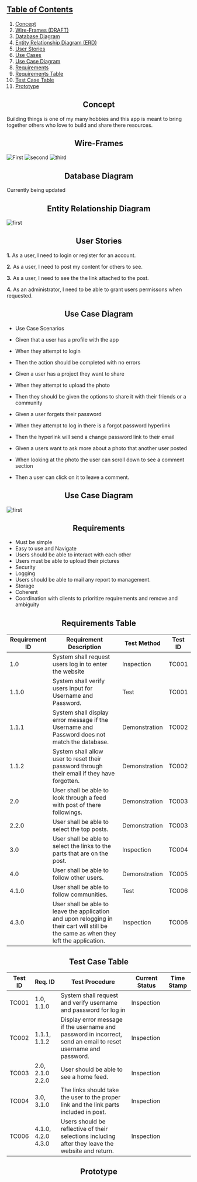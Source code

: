 ## [Table of Contents](#table-of-contents)

1) [Concept](#concept)
2) [Wire-Frames (DRAFT)](#wire-frames)
3) [Database Diagram](#database-diagram)
4) [Entity Relationship Diagram (ERD)](#entity-relationship-diagram)
5) [User Stories](#user-stories)
6) [Use Cases](#use-cases)
7) [Use Case Diagram](#use-case-diagram)
8) [Requirements](#requirements)
9) [Requirements Table](#requirements-table)
10) [Test Case Table](#test-case-table)
11) [Prototype](#prototype)


## <div align="center">Concept</div>

Building things is one of my many hobbies and this app is meant to bring together others who love to build and share there resources.

## <div align="center">Wire-Frames</div>
![First](https://github.com/MurdockTHS/Builders-App/blob/master/builder1.PNG)
![second](https://github.com/MurdockTHS/Builders-App/blob/master/builder2.PNG)
![third](https://github.com/MurdockTHS/Builders-App/blob/master/builder2.PNG)

## <div align="center">Database Diagram</div>
Currently being updated

## <div align="center">Entity Relationship Diagram</div>

![first](https://github.com/MurdockTHS/Builders-App/blob/master/builderedr.PNG)

## <div align="center">User Stories</div>
**1.** As a user, I need to login or register for an account.

**2.** As a user, I need to post my content for others to see.

**3.** As a user, I need to see the the link attached to the post.

**4.** As an administrator, I need to be able to grant users permissons when requested.

## <div align="center">Use Case Diagram</div>

* Use Case Scenarios
* Given that a user has a profile with the app
* When they attempt to login
* Then the action should be completed with no errors

* Given a user has a project they want to share
* When they attempt to upload the photo
* Then they should be given the options to share it with their friends or a community

* Given a user forgets their password
* When they attempt to log in there is a forgot password hyperlink
* Then the hyperlink will send a change password link to their email

* Given a users want to ask more about a photo that another user posted
* When looking at the photo the user can scroll down to see a comment section
* Then a user can click on it to leave a comment.

## <div align="center">Use Case Diagram</div>
![first](https://github.com/MurdockTHS/Builders-App/blob/master/FirstDraftUMP.PNG)

## <div align="center">Requirements</div>
* Must be simple 
* Easy to use and Navigate
* Users should be able to interact with each other
* Users must be able to upload their pictures
* Security
* Logging
* Users should be able to mail any report to management.
* Storage
* Coherent
* Coordination with clients to prioritize requirements and remove and ambiguity

## <div align="center">Requirements Table</div>

| Requirement ID 	| Requirement Description                                                                                                                                      	| Test Method   	| Test ID 	|
|----------------	|--------------------------------------------------------------------------------------------------------------------------------------------------------------	|---------------	|---------	|
| 1.0            	| System shall request users log in to enter the website                                                                                                       	| Inspection    	| TC001   	|
| 1.1.0          	| System shall verify users input for Username and Password.                                                                                                   	| Test          	| TC001   	|
| 1.1.1          	| System shall display error message if the Username and Password does not match the database.                                                                 	| Demonstration 	| TC002   	|
| 1.1.2          	| System shall allow user to reset their password through their email if they have forgotten.                                                                  	| Demonstration 	| TC002   	|
| 2.0            	| User shall be able to look through a feed with post of there followings.                                                                  	| Demonstration 	| TC003   	|
| 2.2.0          	| User shall be able to select the top posts.                                                             	| Demonstration 	| TC003   	|
| 3.0            	| User shall be able to select the links to the parts that are on the post.                                                                         	| Inspection    	| TC004   	|
| 4.0            	| User shall be able to follow other users.                                                                                                       	| Demonstration 	| TC005   	|
| 4.1.0          	| User shall be able to follow communities.                                                             	| Test          	| TC006   	|
| 4.3.0          	| User shall be able to leave the application and upon relogging in their cart will still be the same as when they left the application.                       	| Inspection    	| TC006   	|


## <div align="center">Test Case Table</div>


| Test ID 	| Req. ID            	| Test Procedure                                                                                                 	| Current Status 	| Time Stamp 	|
|---------	|--------------------	|----------------------------------------------------------------------------------------------------------------	|----------------	|------------	|
| TC001   	| 1.0, 1.1.0         	| System shall request and verify username and password for log in                                               	| Inspection     	|            	|
| TC002   	| 1.1.1, 1.1.2       	| Display error message if the username and password in incorrect, send an email to reset username and password. 	| Inspection     	|            	|
| TC003   	| 2.0, 2.1.0 2.2.0   	| User should be able to see a home feed.                      	| Inspection     	|            	|
| TC004   	| 3.0, 3.1.0         	| The links should take the user to the proper link and the link parts included in post.      	| Inspection     	|            	|
| TC006   	| 4.1.0, 4.2.0 4.3.0 	| Users should be reflective of their selections including after they leave the website and return.          	| Inspection     	|            	|


## <div align="center">Prototype</div>
